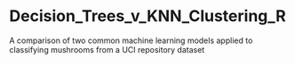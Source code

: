 # Decision_Trees_v_KNN_Clustering_R
A comparison of two common machine learning models applied to classifying mushrooms from a UCI repository dataset
